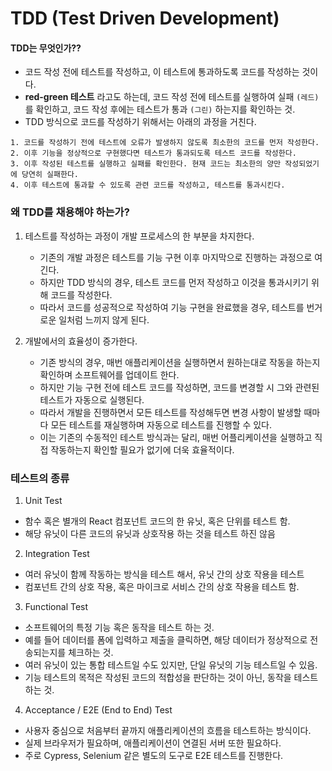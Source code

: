 # TDD (Test Driven Development)

#### TDD는 무엇인가??

-   코드 작성 전에 테스트를 작성하고, 이 테스트에 통과하도록 코드를 작성하는 것이다.
-   **red-green 테스트** 라고도 하는데, 코드 작성 전에 테스트를 실행하여 실패 `(레드)` 를 확인하고, 코드 작성 후에는 테스트가 통과 `(그린)` 하는지를 확인하는 것.
-   TDD 방식으로 코드를 작성하기 위해서는 아래의 과정을 거친다.

```
1. 코드를 작성하기 전에 테스트에 오류가 발생하지 않도록 최소한의 코드를 먼저 작성한다.
2. 이후 기능을 정상적으로 구현했다면 테스트가 통과되도록 테스트 코드를 작성한다.
3. 이후 작성된 테스트를 실행하고 실패를 확인한다. 현재 코드는 최소한의 양만 작성되었기에 당연히 실패한다.
4. 이후 테스트에 통과할 수 있도록 관련 코드를 작성하고, 테스트를 통과시킨다.
```

### 왜 TDD를 채용해야 하는가?

1. 테스트를 작성하는 과정이 개발 프로세스의 한 부분을 차지한다.

    - 기존의 개발 과정은 테스트를 기능 구현 이후 마지막으로 진행하는 과정으로 여긴다.
    - 하지만 TDD 방식의 경우, 테스트 코드를 먼저 작성하고 이것을 통과시키기 위해 코드를 작성한다.
    - 따라서 코드를 성공적으로 작성하여 기능 구현을 완료했을 경우, 테스트를 번거로운 일처럼 느끼지 않게 된다.

2. 개발에서의 효율성이 증가한다.

    - 기존 방식의 경우, 매번 애플리케이션을 실행하면서 원하는대로 작동을 하는지 확인하며 소프트웨어를 업데이트 한다.
    - 하지만 기능 구현 전에 테스트 코드를 작성하면, 코드를 변경할 시 그와 관련된 테스트가 자동으로 실행된다.
    - 따라서 개발을 진행하면서 모든 테스트를 작성해두면 변경 사항이 발생할 때마다 모든 테스트를 재실행하며 자동으로 테스트를 진행할 수 있다.
    - 이는 기존의 수동적인 테스트 방식과는 달리, 매번 어플리케이션을 실행하고 직접 작동하는지 확인할 필요가 없기에 더욱 효율적이다.

### 테스트의 종류

1. Unit Test

-   함수 혹은 별개의 React 컴포넌트 코드의 한 유닛, 혹은 단위를 테스트 함.
-   해당 유닛이 다른 코드의 유닛과 상호작용 하는 것을 테스트 하진 않음

2. Integration Test

-   여러 유닛이 함께 작동하는 방식을 테스트 해서, 유닛 간의 상호 작용을 테스트
-   컴포넌트 간의 상호 작용, 혹은 마이크로 서비스 간의 상호 작용을 테스트 함.

3. Functional Test

-   소프트웨어의 특정 기능 혹은 동작을 테스트 하는 것.
-   예를 들어 데이터를 폼에 입력하고 제출을 클릭하면, 해당 데이터가 정상적으로 전송되는지를 체크하는 것.
-   여러 유닛이 있는 통합 테스트일 수도 있지만, 단일 유닛의 기능 테스트일 수 있음.
-   기능 테스트의 목적은 작성된 코드의 적합성을 판단하는 것이 아닌, 동작을 테스트 하는 것.

4. Acceptance / E2E (End to End) Test

-   사용자 중심으로 처음부터 끝까지 애플리케이션의 흐름을 테스트하는 방식이다.
-   실제 브라우저가 필요하며, 애플리케이션이 연결된 서버 또한 필요하다.
-   주로 Cypress, Selenium 같은 별도의 도구로 E2E 테스트를 진행한다.
